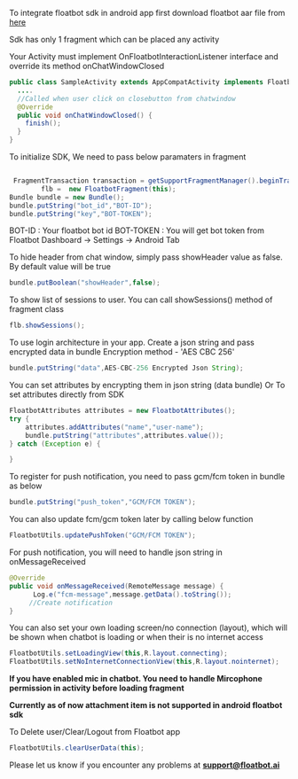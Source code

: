 To integrate floatbot sdk in android app first download floatbot aar file from [here](https://floatbot.ai/android-sdk/floatbotapp-2.0.aar)

Sdk has only 1 fragment which can be placed any activity

Your Activity must implement OnFloatbotInteractionListener interface and override its method onChatWindowClosed

~~~java
public class SampleActivity extends AppCompatActivity implements FloatbotFragment.OnFloatbotInteractionListener{
  ....
  //Called when user click on closebutton from chatwindow
  @Override
  public void onChatWindowClosed() {
    finish();
  }
} 
~~~

To initialize SDK, 
We need to pass below paramaters in fragment

~~~java

 FragmentTransaction transaction = getSupportFragmentManager().beginTransaction();
        flb =  new FloatbotFragment(this);
Bundle bundle = new Bundle();
bundle.putString("bot_id","BOT-ID");
bundle.putString("key","BOT-TOKEN");
~~~
 
 BOT-ID : Your floatbot bot id
 BOT-TOKEN : You will get bot token from Floatbot Dashboard -> Settings -> Android Tab
 
To hide header from chat window, simply pass showHeader value as false. By default value will be true

~~~java
bundle.putBoolean("showHeader",false);
~~~
To show list of sessions to user. You can call showSessions()  method of fragment class
~~~java
flb.showSessions();
~~~
To use login architecture in your app. Create a json string and pass encrypted data in bundle 
Encryption method - 'AES CBC 256'
~~~java
bundle.putString("data",AES-CBC-256 Encrypted Json String);
~~~

You can set attributes by encrypting them in json string (data bundle)
Or
To set attributes directly from SDK
~~~java
FloatbotAttributes attributes = new FloatbotAttributes();
try {
    attributes.addAttributes("name","user-name");
    bundle.putString("attributes",attributes.value());
} catch (Exception e) {

}
~~~

To register for push notification, you need to pass gcm/fcm token in bundle as below
~~~java
bundle.putString("push_token","GCM/FCM TOKEN");
~~~
You can also update fcm/gcm token later by calling below function
~~~java
FloatbotUtils.updatePushToken("GCM/FCM TOKEN"); 
~~~
For push notification, you will need to handle json string in onMessageReceived 

~~~java
@Override
public void onMessageReceived(RemoteMessage message) {
      Log.e("fcm-message",message.getData().toString());
     //Create notification	
}
~~~

You can also set your own loading screen/no connection (layout), which will be shown when chatbot is loading or when their is no internet access
~~~java
FloatbotUtils.setLoadingView(this,R.layout.connecting);
FloatbotUtils.setNoInternetConnectionView(this,R.layout.nointernet);
~~~

**If you have enabled mic in chatbot. You need to handle Mircophone permission in activity before loading fragment**
 
**Currently as of now attachment item is not supported in android floatbot sdk**

To Delete user/Clear/Logout from  Floatbot app
~~~java
FloatbotUtils.clearUserData(this);
~~~




Please let us know if you encounter any problems at **support@floatbot.ai**
